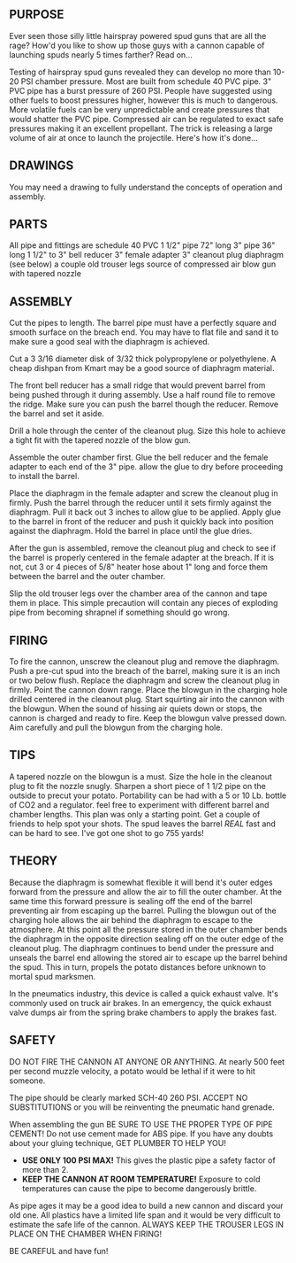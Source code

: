 ## PURPOSE

Ever seen those silly little hairspray powered spud guns that are all the rage? How'd you like to show up those guys with a cannon capable of launching spuds nearly 5 times farther? Read on... 

Testing of hairspray spud guns revealed they can develop no more than 10-20 PSI chamber pressure. Most are built from schedule 40 PVC pipe. 3" PVC pipe has a burst pressure of 260 PSI. People have suggested using other fuels to boost pressures higher, however this is much to dangerous. More volatile fuels can be very unpredictable and create pressures that would shatter the PVC pipe. Compressed air can be regulated to exact safe pressures making it an excellent propellant. The trick is releasing a large volume of air at once to launch the projectile. Here's how it's done...

## DRAWINGS

You may need a drawing to fully understand the concepts of operation and assembly. 

## PARTS

All pipe and fittings are schedule 40 PVC 1 1/2" pipe 72" long 3" pipe 36" long 1 1/2" to 3" bell reducer 3" female adapter 3" cleanout plug diaphragm (see below) a couple old trouser legs source of compressed air blow gun with tapered nozzle 

## ASSEMBLY

Cut the pipes to length. The barrel pipe must have a perfectly square and smooth surface on the breach end. You may have to flat file and sand it to make sure a good seal with the diaphragm is achieved. 

Cut a 3 3/16 diameter disk of 3/32 thick polypropylene or polyethylene. A cheap dishpan from Kmart may be a good source of diaphragm material. 

The front bell reducer has a small ridge that would prevent barrel from being pushed through it during assembly. Use a half round file to remove the ridge. Make sure you can push the barrel though the reducer. Remove the barrel and set it aside. 

Drill a hole through the center of the cleanout plug. Size this hole to achieve a tight fit with the tapered nozzle of the blow gun. 

Assemble the outer chamber first. Glue the bell reducer and the female adapter to each end of the 3" pipe. allow the glue to dry before proceeding to install the barrel. 

Place the diaphragm in the female adapter and screw the cleanout plug in firmly. Push the barrel through the reducer until it sets firmly against the diaphragm. Pull it back out 3 inches to allow glue to be applied. Apply glue to the barrel in front of the reducer and push it quickly back into position against the diaphragm. Hold the barrel in place until the glue dries. 

After the gun is assembled, remove the cleanout plug and check to see if the barrel is properly centered in the female adapter at the breach. If it is not, cut 3 or 4 pieces of 5/8" heater hose about 1" long and force them between the barrel and the outer chamber. 

Slip the old trouser legs over the chamber area of the cannon and tape them in place. This simple precaution will contain any pieces of exploding pipe from becoming shrapnel if something should go wrong. 

## FIRING

To fire the cannon, unscrew the cleanout plug and remove the diaphragm. Push a pre-cut spud into the breach of the barrel, making sure it is an inch or two below flush. Replace the diaphragm and screw the cleanout plug in firmly. Point the cannon down range. Place the blowgun in the charging hole drilled centered in the cleanout plug. Start squirting air into the cannon with the blowgun. When the sound of hissing air quiets down or stops, the cannon is charged and ready to fire. Keep the blowgun valve pressed down. Aim carefully and pull the blowgun from the charging hole. 

## TIPS

A tapered nozzle on the blowgun is a must. Size the hole in the cleanout plug to fit the nozzle snugly. Sharpen a short piece of 1 1/2 pipe on the outside to precut your potato. Portability can be had with a 5 or 10 Lb. bottle of CO2 and a regulator. feel free to experiment with different barrel and chamber lengths. This plan was only a starting point. Get a couple of friends to help spot your shots. The spud leaves the barrel *REAL* fast and can be hard to see. I've got one shot to go 755 yards! 

## THEORY

Because the diaphragm is somewhat flexible it will bend it's outer edges forward from the pressure and allow the air to fill the outer chamber. At the same time this forward pressure is sealing off the end of the barrel preventing air from escaping up the barrel. Pulling the blowgun out of the charging hole allows the air behind the diaphragm to escape to the atmosphere. At this point all the pressure stored in the outer chamber bends the diaphragm in the opposite direction sealing off on the outer edge of the cleanout plug. The diaphragm continues to bend under the pressure and unseals the barrel end allowing the stored air to escape up the barrel behind the spud. This in turn, propels the potato distances before unknown to mortal spud marksmen. 

In the pneumatics industry, this device is called a quick exhaust valve. It's commonly used on truck air brakes. In an emergency, the quick exhaust valve dumps air from the spring brake chambers to apply the brakes fast. 

## SAFETY

DO NOT FIRE THE CANNON AT ANYONE OR ANYTHING. At nearly 500 feet per second muzzle velocity, a potato would be lethal if it were to hit someone. 

The pipe should be clearly marked SCH-40 260 PSI. ACCEPT NO SUBSTITUTIONS or you will be reinventing the pneumatic hand grenade. 

When assembling the gun BE SURE TO USE THE PROPER TYPE OF PIPE CEMENT! Do not use cement made for ABS pipe. If you have any doubts about your gluing technique, GET PLUMBER TO HELP YOU! 

* **USE ONLY 100 PSI MAX!** This gives the plastic pipe a safety factor of more than 2. 
* **KEEP THE CANNON AT ROOM TEMPERATURE!** Exposure to cold temperatures can cause the pipe to become dangerously brittle. 

As pipe ages it may be a good idea to build a new cannon and discard your old one. All plastics have a limited life span and it would be very difficult to estimate the safe life of the cannon. ALWAYS KEEP THE TROUSER LEGS IN PLACE ON THE CHAMBER WHEN FIRING! 

BE CAREFUL and have fun!
